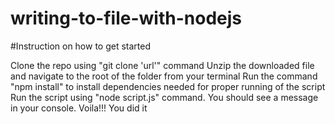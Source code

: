# writing-to-file-with-nodejs

#Instruction on how to get started

Clone the repo using "git clone 'url'" command
Unzip the downloaded file and navigate to the root of the folder from your terminal
Run the command "npm install" to install dependencies needed for proper running of the script
Run the script using "node script.js" command.
You should see a message in your console.
Voila!!! You did it
